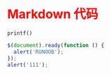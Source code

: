 # Markdown 代码

`printf()`


  <style>
    /* 标签前面加四个空格或者一个制表符（tab键）啊！ */
    h1 {
      color: red;
    }
  </style>

```javascript
$(document).ready(function () {
  alert('RUNOOB');
});
alert('111');
```